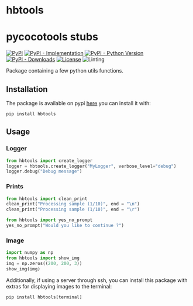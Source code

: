 # hbtools
# pycocotools stubs

[![PyPI](https://img.shields.io/pypi/v/hbtools?color=green&style=flat)](https://pypi.org/project/hbtools)
[![PyPI - Implementation](https://img.shields.io/pypi/implementation/hbtools?style=flat)](https://pypi.org/project/hbtools)
[![PyPI - Python Version](https://img.shields.io/pypi/pyversions/hbtools?style=flat)](https://pypi.org/project/hbtools)
[![PyPI - Downloads](https://img.shields.io/pypi/dm/hbtools?style=flat-square)](https://pypistats.org/packages/hbtools)
[![License](https://img.shields.io/pypi/l/hbtools?style=flat)](https://opensource.org/licenses/MIT)
![Linting](https://github.com/hoel-bagard/hbtools/actions/workflows/pre-commit.yaml/badge.svg)

Package containing a few python utils functions.

## Installation

The package is available on pypi [here](https://pypi.org/project/hbtools/) you can install it with:

```
pip install hbtools
```

## Usage

### Logger
```python
from hbtools import create_logger
logger = hbtools.create_logger("MyLogger", verbose_level="debug")
logger.debug("Debug message")
```

### Prints
```python
from hbtools import clean_print
clean_print("Processing sample (1/10)", end = "\n")
clean_print("Processing sample (1/10)", end = "\r")

from hbtools import yes_no_prompt
yes_no_prompt("Would you like to continue ?")
```

### Image
```python
import numpy as np
from hbtools import show_img
img = np.zeros((200, 200, 3))
show_img(img)
```

Additionally, if using a server through ssh, you can install this package with extras for displaying images to the terminal:
```
pip install hbtools[terminal]
```

